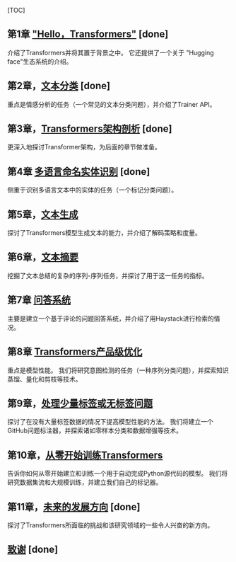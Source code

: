 [TOC]



## 第1章 ["Hello，Transformers"](chapter1.md) [done]

介绍了Transformers并将其置于背景之中。 它还提供了一个关于 "Hugging face"生态系统的介绍。 

##  第2章，[文本分类](chapter2.md)  [done]

重点是情感分析的任务（一个常见的文本分类问题），并介绍了Trainer API。 

##  第3章，[Transformers架构剖析](chapter3.md) [done]

更深入地探讨Transformer架构，为后面的章节做准备。 

##  第4章 [多语言命名实体识别](chapter4.md) [done]

侧重于识别多语言文本中的实体的任务（一个标记分类问题）。 

## 第5章，[文本生成](chapter5.md)

探讨了Transformers模型生成文本的能力，并介绍了解码策略和度量。 

## 第6章，[文本摘要](chapter6.md)

挖掘了文本总结的复杂的序列-序列任务，并探讨了用于这一任务的指标。 

##  第7章  [问答系统](chapter7.md)

主要是建立一个基于评论的问题回答系统，并介绍了用Haystack进行检索的情况。 

## 第8章 [Transformers产品级优化](chapter8.md)

重点是模型性能。 我们将研究意图检测的任务（一种序列分类问题），并探索知识蒸馏、量化和剪枝等技术。

## 第9章，[处理少量标签或无标签问题](chapter9.md)

探讨了在没有大量标签数据的情况下提高模型性能的方法。 我们将建立一个GitHub问题标注器，并探索诸如零样本分类和数据增强等技术。



 ## 第10章，[从零开始训练Transformers](chapter10.md)

告诉你如何从零开始建立和训练一个用于自动完成Python源代码的模型。 我们将研究数据集流和大规模训练，并建立我们自己的标记器。 

## 第11章，[未来的发展方向](chapter11.md) [done]

探讨了Transformers所面临的挑战和该研究领域的一些令人兴奋的新方向。

## [致谢](thanks.md) [done]

